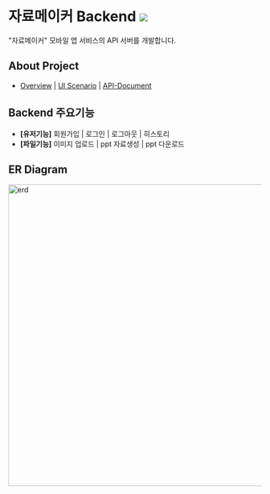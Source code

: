 # 자료메이커 Backend <img src="https://img.shields.io/badge/Django-092E20?style=flat&logo=django&logoColor=FFFFFF"/>
"자료메이커" 모바일 앱 서비스의 API 서버를 개발합니다.

## About Project
* [Overview](https://dour-dianella-55a.notion.site/e84006a862d84398b4305d41705db890) | [UI Scenario](https://github.com/apphia39/pghj_backend/files/7728642/6._UI.Scenario.pdf) | [API-Document](https://github.com/apphia39/pghj_backend/wiki/API-Document) 

## Backend 주요기능
* **[유저기능]** 회원가입 | 로그인 | 로그아웃 | 히스토리
* **[파일기능]** 이미지 업로드 | ppt 자료생성 | ppt 다운로드

## ER Diagram
<img width="600" alt="erd" src="https://user-images.githubusercontent.com/67676029/146354240-caee3514-1e85-4f5f-8209-94c42afdf806.png">
